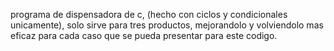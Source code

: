 programa de dispensadora de c, (hecho con ciclos y condicionales unicamente), solo sirve para tres productos, mejorandolo y volviendolo mas eficaz para cada caso que se pueda presentar para este codigo.
